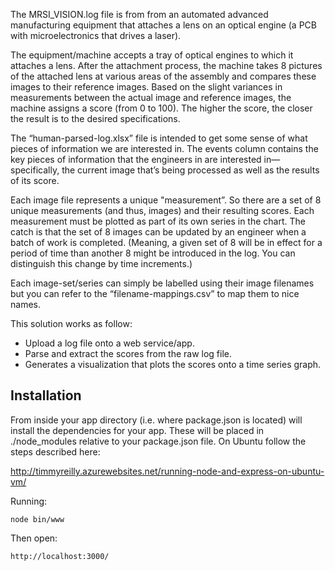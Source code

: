 The MRSI_VISION.log file is from from an automated advanced manufacturing equipment that attaches a lens on an optical engine (a PCB with microelectronics that drives a laser).

The equipment/machine accepts a tray of optical engines to which it attaches a lens. After the attachment process, the machine takes 8 pictures of the attached lens at various areas of the assembly and compares these images to their reference images. Based on the slight variances in measurements between the actual image and reference images, the machine assigns a score (from 0 to 100). The higher the score, the closer the result is to the desired specifications.

The “human-parsed-log.xlsx” file is intended to get some sense of what pieces of information we are interested in. The events column contains the key pieces of information that the engineers in are interested in—specifically, the current image that’s being processed as well as the results of its score.

Each image file represents a unique "measurement”. So there are a set of 8 unique measurements (and thus, images) and their resulting scores. Each measurement must be plotted as part of its own series in the chart. The catch is that the set of 8 images can be updated by an engineer when a batch of work is completed. (Meaning, a given set of 8 will be in effect for a period of time than another 8 might be introduced in the log. You can distinguish this change by time increments.)

Each image-set/series can simply be labelled using their image filenames but you can refer to the “filename-mappings.csv” to map them to nice names.

This solution works as follow:
* Upload a log file  onto a web service/app. 
* Parse and extract the scores from the raw log file.
* Generates a visualization that plots the scores onto a time series graph. 

Installation
----------
From inside your app directory (i.e. where package.json is located) will install the dependencies for your app. These will be placed in ./node_modules relative to your package.json file. On Ubuntu follow the steps described here:

http://timmyreilly.azurewebsites.net/running-node-and-express-on-ubuntu-vm/

Running:

	node bin/www

Then open:

	http://localhost:3000/
